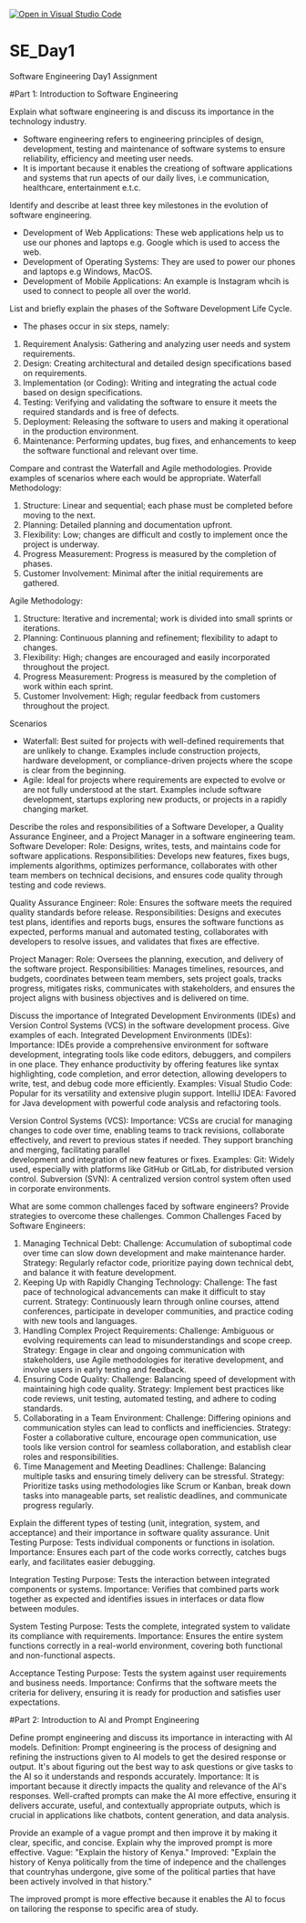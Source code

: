 [![Open in Visual Studio Code](https://classroom.github.com/assets/open-in-vscode-2e0aaae1b6195c2367325f4f02e2d04e9abb55f0b24a779b69b11b9e10269abc.svg)](https://classroom.github.com/online_ide?assignment_repo_id=15567736&assignment_repo_type=AssignmentRepo)
# SE_Day1
Software Engineering Day1 Assignment

#Part 1: Introduction to Software Engineering

Explain what software engineering is and discuss its importance in the technology industry.
  - Software engineering refers to engineering principles of design, development, testing and maintenance of software systems to ensure reliability, efficiency and meeting user needs.
  - It is important because it enables the creationg of software applications and systems that run apects of our daily lives, i.e communication, healthcare, entertainment e.t.c.


Identify and describe at least three key milestones in the evolution of software engineering.
  - Development of Web Applications: These web applications help us to use our phones and laptops e.g. Google which is used to access the web.
  - Development of Operating Systems: They are used to power our phones and laptops e.g Windows, MacOS.
  - Development of Mobile Applications: An example is Instagram whcih is used to connect to people all over the world.
  

List and briefly explain the phases of the Software Development Life Cycle.
  - The phases occur in six steps, namely:
  1. Requirement Analysis: Gathering and analyzing user needs and system requirements.
  2. Design: Creating architectural and detailed design specifications based on requirements.
  3. Implementation (or Coding): Writing and integrating the actual code based on design specifications.
  4. Testing: Verifying and validating the software to ensure it meets the required standards and is free of defects.
  5. Deployment: Releasing the software to users and making it operational in the production environment.
  6. Maintenance: Performing updates, bug fixes, and enhancements to keep the software functional and relevant over time.


Compare and contrast the Waterfall and Agile methodologies. Provide examples of scenarios where each would be appropriate.
  Waterfall Methodology:
  1. Structure: Linear and sequential; each phase must be completed before moving to the next.
  2. Planning: Detailed planning and documentation upfront.
  3. Flexibility: Low; changes are difficult and costly to implement once the project is underway.
  4. Progress Measurement: Progress is measured by the completion of phases.
  5. Customer Involvement: Minimal after the initial requirements are gathered.
  
  Agile Methodology:
  1. Structure: Iterative and incremental; work is divided into small sprints or iterations.
  2. Planning: Continuous planning and refinement; flexibility to adapt to changes.
  3. Flexibility: High; changes are encouraged and easily incorporated throughout the project.
  4. Progress Measurement: Progress is measured by the completion of work within each sprint.
  5. Customer Involvement: High; regular feedback from customers throughout the project.
  
  Scenarios
  - Waterfall: Best suited for projects with well-defined requirements that are unlikely to change. Examples include construction projects, hardware development, or compliance-driven projects where the scope is clear from the beginning.
  - Agile: Ideal for projects where requirements are expected to evolve or are not fully understood at the start. Examples include software development, startups exploring new products, or projects in a rapidly changing market.



Describe the roles and responsibilities of a Software Developer, a Quality Assurance Engineer, and a Project Manager in a software engineering team.
  Software Developer:
  Role: Designs, writes, tests, and maintains code for software applications.
  Responsibilities: Develops new features, fixes bugs, implements algorithms, optimizes performance, collaborates with other team members on technical decisions, and ensures code quality through testing and code reviews.
  
  Quality Assurance Engineer:
  Role: Ensures the software meets the required quality standards before release.
  Responsibilities: Designs and executes test plans, identifies and reports bugs, ensures the software functions as expected, performs manual and automated testing, collaborates with developers to resolve issues, and validates that fixes are effective.
  
  Project Manager:
  Role: Oversees the planning, execution, and delivery of the software project.
  Responsibilities: Manages timelines, resources, and budgets, coordinates between team members, sets project goals, tracks progress, mitigates risks, communicates with stakeholders, and ensures the project aligns with business objectives and is delivered on time.


Discuss the importance of Integrated Development Environments (IDEs) and Version Control Systems (VCS) in the software development process. Give examples of each.
  Integrated Development Environments (IDEs):
  Importance: IDEs provide a comprehensive environment for software development, integrating tools like code editors, debuggers, and compilers in one place. They enhance productivity by offering features like syntax highlighting, code     completion, and error detection, allowing developers to write, test, and debug code more efficiently.
  Examples:
    Visual Studio Code: Popular for its versatility and extensive plugin support.
    IntelliJ IDEA: Favored for Java development with powerful code analysis and refactoring tools.
  
  Version Control Systems (VCS):
  Importance: VCSs are crucial for managing changes to code over time, enabling teams to track revisions, collaborate effectively, and revert to previous states if needed. They support branching and merging, facilitating parallel       
  development and integration of new features or fixes.
  Examples:
    Git: Widely used, especially with platforms like GitHub or GitLab, for distributed version control.
    Subversion (SVN): A centralized version control system often used in corporate environments.



What are some common challenges faced by software engineers? Provide strategies to overcome these challenges.
  Common Challenges Faced by Software Engineers:
1. Managing Technical Debt:
   Challenge: Accumulation of suboptimal code over time can slow down development and make maintenance harder.
   Strategy: Regularly refactor code, prioritize paying down technical debt, and balance it with feature development.
2. Keeping Up with Rapidly Changing Technology:
   Challenge: The fast pace of technological advancements can make it difficult to stay current.
   Strategy: Continuously learn through online courses, attend conferences, participate in developer communities, and practice coding with new tools and languages.
3. Handling Complex Project Requirements:
   Challenge: Ambiguous or evolving requirements can lead to misunderstandings and scope creep.
   Strategy: Engage in clear and ongoing communication with stakeholders, use Agile methodologies for iterative development, and involve users in early testing and feedback.
4. Ensuring Code Quality:
   Challenge: Balancing speed of development with maintaining high code quality.
   Strategy: Implement best practices like code reviews, unit testing, automated testing, and adhere to coding standards.
5. Collaborating in a Team Environment:
   Challenge: Differing opinions and communication styles can lead to conflicts and inefficiencies.
   Strategy: Foster a collaborative culture, encourage open communication, use tools like version control for seamless collaboration, and establish clear roles and responsibilities.
6. Time Management and Meeting Deadlines:
   Challenge: Balancing multiple tasks and ensuring timely delivery can be stressful.
   Strategy: Prioritize tasks using methodologies like Scrum or Kanban, break down tasks into manageable parts, set realistic deadlines, and communicate progress regularly.



Explain the different types of testing (unit, integration, system, and acceptance) and their importance in software quality assurance.
  Unit Testing
  Purpose: Tests individual components or functions in isolation.
  Importance: Ensures each part of the code works correctly, catches bugs early, and facilitates easier debugging.
  
  Integration Testing
  Purpose: Tests the interaction between integrated components or systems.
  Importance: Verifies that combined parts work together as expected and identifies issues in interfaces or data flow between modules.
  
  System Testing
  Purpose: Tests the complete, integrated system to validate its compliance with requirements.
  Importance: Ensures the entire system functions correctly in a real-world environment, covering both functional and non-functional aspects.
  
  Acceptance Testing
  Purpose: Tests the system against user requirements and business needs.
  Importance: Confirms that the software meets the criteria for delivery, ensuring it is ready for production and satisfies user expectations.



#Part 2: Introduction to AI and Prompt Engineering


Define prompt engineering and discuss its importance in interacting with AI models.
  Definition:
  Prompt engineering is the process of designing and refining the instructions given to AI models to get the desired response or output. It's about figuring out the best way to ask questions or give tasks to the AI so it understands and responds accurately.
  Importance:
  It is important because it directly impacts the quality and relevance of the AI's responses. Well-crafted prompts can make the AI more effective, ensuring it delivers accurate, useful, and contextually appropriate outputs, which is crucial in applications like chatbots, content generation, and data analysis.


Provide an example of a vague prompt and then improve it by making it clear, specific, and concise. Explain why the improved prompt is more effective.
  Vague: "Explain the history of Kenya."
  Improved: "Explain the history of Kenya politically from the time of indepence and the challenges that countryhas undergone, give some of the political parties that have been actively involved in that history."

The improved prompt is more effective because it enables the AI to focus on tailoring the response to specific area of study.

